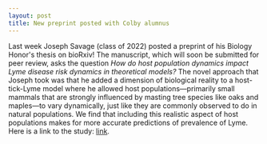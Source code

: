 ```yaml
---
layout: post
title: New preprint posted with Colby alumnus
---
```



Last week Joseph Savage (class of 2022) posted a preprint of his Biology Honor's thesis on bioRxiv! The manuscript, which will soon be submitted for peer review, asks the question *How do host population dynamics impact Lyme disease risk dynamics in theoretical models?* The novel approach that Joseph took was that he added a dimension of biological reality to a host-tick-Lyme model where he allowed host populations—primarily small mammals that are strongly influenced by masting tree species like oaks and maples—to vary dynamically, just like they are commonly observed to do in natural populations. We find that including this realistic aspect of host populations makes for more accurate predictions of prevalence of Lyme. Here is a link to the study: [link](https://www.biorxiv.org/content/10.1101/2023.04.24.538192v1).
